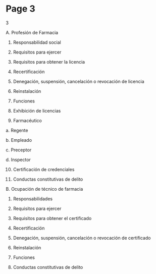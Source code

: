 # Page 3

3

A. Profesión de Farmacia

1. Responsabilidad social

2. Requisitos para ejercer

3. Requisitos para obtener la licencia

4. Recertificación

5. Denegación, suspensión, cancelación o revocación de licencia

6. Reinstalación

7. Funciones

8. Exhibición de licencias

9. Farmacéutico

a. Regente

b. Empleado

c. Preceptor

d. Inspector

10. Certificación de credenciales

11. Conductas constitutivas de delito

B. Ocupación de técnico de farmacia

1. Responsabilidades

2. Requisitos para ejercer

3. Requisitos para obtener el certificado

4. Recertificación

5. Denegación, suspensión, cancelación o revocación de certificado

6. Reinstalación

7. Funciones

8. Conductas constitutivas de delito

